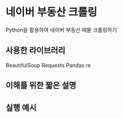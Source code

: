 # 네이버 부동산 크롤링
Python을 활용하여 네이버 부동산 매물 크롤링하기

## 사용한 라이브러리
BeautifulSoup
Requests
Pandas
re

## 이해를 위한 짧은 설명

## 실행 예시
